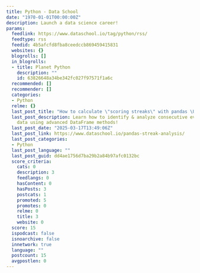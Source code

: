 ```yaml
---
title: Python - Data School
date: "1970-01-01T00:00:00Z"
description: Launch a data science career!
params:
  feedlink: https://www.dataschool.io/tag/python/rss/
  feedtype: rss
  feedid: 4b5afcfd8fba8ceedccb869459415831
  websites: {}
  blogrolls: []
  in_blogrolls:
  - title: Planet Python
    description: ""
    id: 63826648a34be342fc027f97571f1a6c
  recommended: []
  recommender: []
  categories:
  - Python
  relme: {}
  last_post_title: "How to calculate \"scoring streaks\" with pandas \U0001F3C0"
  last_post_description: Learn how to identify & analyze consecutive events in your
    data using advanced DataFrame methods!
  last_post_date: "2025-03-17T13:49:06Z"
  last_post_link: https://www.dataschool.io/pandas-streak-analysis/
  last_post_categories:
  - Python
  last_post_language: ""
  last_post_guid: dd4ae1756d7ba29b2a84b97afc0132bc
  score_criteria:
    cats: 0
    description: 3
    feedlangs: 0
    hasContent: 0
    hasPosts: 3
    postcats: 1
    promoted: 5
    promotes: 0
    relme: 0
    title: 3
    website: 0
  score: 15
  ispodcast: false
  isnoarchive: false
  innetwork: true
  language: ""
  postcount: 15
  avgpostlen: 0
---
```

